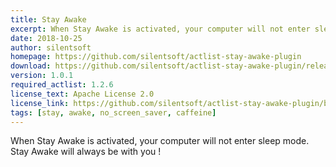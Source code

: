 ```yaml
---
title: Stay Awake
excerpt: When Stay Awake is activated, your computer will not enter sleep mode. Stay Awake will always be with you !
date: 2018-10-25
author: silentsoft
homepage: https://github.com/silentsoft/actlist-stay-awake-plugin
download: https://github.com/silentsoft/actlist-stay-awake-plugin/releases/download/v1.0.1/stay-awake-1.0.1.jar
version: 1.0.1
required_actlist: 1.2.6
license_text: Apache License 2.0
license_link: https://github.com/silentsoft/actlist-stay-awake-plugin/blob/master/LICENSE.txt
tags: [stay, awake, no_screen_saver, caffeine]
---
```


When Stay Awake is activated, your computer will not enter sleep mode. Stay Awake will always be with you !